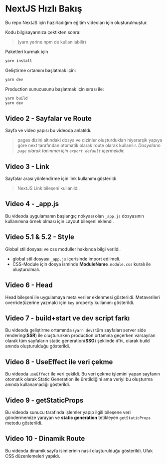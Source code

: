 # NextJS Hızlı Bakış

Bu repo NextJS için hazırladığım eğitim videoları için oluşturulmuştur.

Kodu bilgisayarınıza çektikten sonra:

> (yarn yerine npm de kullanılabilir)

Paketleri kurmak için

```bash
yarn install
```

Geliştirme ortamını başlatmak için:

```bash
yarn dev
```

Production sunucusunu başlatmak için sırası ile:

```bash
yarn build
yarn dev
```

## Video 2 - Sayfalar ve Route

Sayfa ve video yapısı bu videoda anlatıldı.

> pages dizini altındaki dosya ve dizinler oluşturdukları hiyerarşik yapıya göre next tarafından otomatik olarak route olarak kullanılır.
> _Dosyaların `page` olarak tanınmaı için `export default` içermelidir._

## Video 3 - Link

Sayfalar arası yönlendirme için link kullanımı gösterildi.

> NextJS Link bileşeni kullanıldı.

## Video 4 - \_app.js

Bu videoda uygulamanın başlangıç nokyası olan `_app.js` dosyasının kullanımına örnek olması için Layout bileşeni eklendi.

## Video 5.1 & 5.2 - Style

Global stil dosyası ve css moduller hakkında bilgi verildi.

- global stil dosyası `_app.js` içerisinde import edilmeli.
- CSS-Module için dosya isminde **ModuleName**`.module.css` kuralı ile oluşturulmalı.

## Video 6 - Head

Head bileşeni ile uygulamaya meta veriler eklenmesi gösterildi.
Metaverileri override(üzerine yazmak) için `key` property kullanımı gösterildi.

## Video 7 - build+start ve dev script farkı

Bu videoda geliştirme ortamında (`yarn dev`) tüm sayfaları server side rendering(**SSR**) ile oluştururken production ortamına geçerken varsayılan olarak tüm sayfaların static generation(**SSG**) şeklinde `HTML` olarak build anında oluşturulduğu gösterildi.

## Video 8 - UseEffect ile veri çekme

Bu videoda `useEffect` ile veri çekildi. Bu veri çekme işlemini yapan sayfanın otomatik olarak Static Generation ile üretildiğini ama veriyi bu oluşturma anında kullanamadığı gösterildi.

## Video 9 - getStaticProps

Bu videoda sunucu tarafında işlemler yapıp ilgili bileşene veri göndermemize yarayan ve **static generation** tetikleyen `getStaticProps` metodu gösterildi.

## Video 10 - Dinamik Route

Bu videoda dinamik sayfa isimlerinin nasıl oluşturulduğu gösterildi.
Ufak CSS düzenlemeleri yapıldı.
